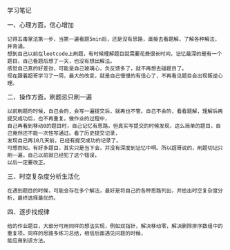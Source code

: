 学习笔记

一、心理方面，信心增加

    记得五毒掌法第一步，当第一遍看题5min后，还是没有思路，直接去看题解，了解各种解法，并背诵。
    想到自己以前在leetcode上刷题，有时候理解题目就需要花费很长时间，记忆最深的是有一个题目，自己看题后想了一天，也没有想出解法。
    感觉自己真的好差劲，可能是自己玻璃心，负反馈多了，就不再想去碰题目了。
    现在跟着超哥学习了一周，最大的改变，就是自己慢慢的有信心了，不再看见题目会出现叛逆心理。

二、操作方面，刷题忌只刷一遍

    以前刷题的时候，自己会的，会写一遍提交后，就再也不管。自己不会的，看看题解，理解后再提交成功后，也不再重复。做作业的过程中，
    自己再看到移动0的题目时，自己记忆有思路，但真实写提交的时候发现，这么简单的题目，自己竟然还不能一次性写通过。看了历史提交记录，
    发现自己再10几天前，已经有提交成功的记录了。
    可想而知，有好多题目，其实只是当下会，并没有深度到记忆中啊。所以超哥说的，刷题切记只刷一遍，自己以前就已经犯了这个错误，
    以后一定要改正。

三、时空复杂度分析生活化

    在遇到题目的时候，可能会存在多个解法，最好是将自己的各种思路列出，并给出时空复杂度分析，最终选择最优的。

四、逐步找规律

    给的作业题目，大部分可用同样的想法实现，例如双指针，解决移动零，解决删除排序数组中的重复项。同样的思路多练习总结，相信后面遇见问题的时候，
    能应用到该方法。

